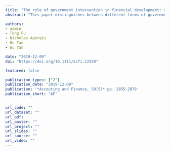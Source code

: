 ```yaml
---
title: "The role of government intervention in financial development: micro‐evidence from China"
abstract: "This paper distinguishes between different forms of government intervention upon a firm, including the firm’s tax burden, sales to the government and state shares. We investigate how these types of government intervention affect micro‐financial development. With evidence from China, we confirm that the micro‐financial development is promoted by the firm’s tax burden and sales to the government but constrained by the firm’s state shares. The findings remain robust to the endogeneity issue. The findings offer applications for government policies or a firm’s financing strategies."

authors:
- admin
- Tong Fu
- Nicholas Apergis
- Hu Tao
- Wu Yan

date: "2019-12-09"
doi: "https://doi.org/10.1111/acfi.12559"

featured: false

publication_types: ["2"]
publication_date: "2019-12-09"
publication: '*Accouting and Finance, 59(5)* pp. 2855-2878'
publication_short: "AF"


url_code: ""
url_dataset: ""
url_pdf: 
url_poster: ""
url_project: ""
url_slides: ""
url_source: ""
url_video: ""
---
```

